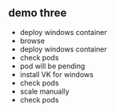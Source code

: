 ## demo three
- deploy windows container
- browse 
- deploy windows container
- check pods
- pod will be pending
- install VK for windows
- check pods
- scale manually
- check pods
